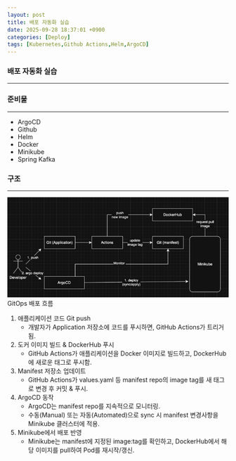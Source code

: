 ```yaml
---
layout: post
title: 배포 자동화 실습
date: 2025-09-28 18:37:01 +0900
categories: [Deploy]
tags: [Kubernetes,Github Actions,Helm,ArgoCD]
---
```


### 배포 자동화 실습

---

### 준비물

---

- ArgoCD
- Github
- Helm
- Docker
- Minikube
- Spring Kafka

### 구조

---

![img.png](img.png)
GitOps 배포 흐름
1. 애플리케이션 코드 Git push
   - 개발자가 Application 저장소에 코드를 푸시하면, GitHub Actions가 트리거됨.
2. 도커 이미지 빌드 & DockerHub 푸시
   - GitHub Actions가 애플리케이션을 Docker 이미지로 빌드하고, DockerHub에 새로운 태그로 푸시함.
3. Manifest 저장소 업데이트
   - GitHub Actions가 values.yaml 등 manifest repo의 image tag를 새 태그로 변경 후 커밋 & 푸시.
4. ArgoCD 동작
   - ArgoCD는 manifest repo를 지속적으로 모니터링.
   - 수동(Manual) 또는 자동(Automated)으로 sync 시 manifest 변경사항을 Minikube 클러스터에 적용.
5. Minikube에서 배포 반영
   - Minikube는 manifest에 지정된 image:tag를 확인하고, DockerHub에서 해당 이미지를 pull하여 Pod를 재시작/갱신.
